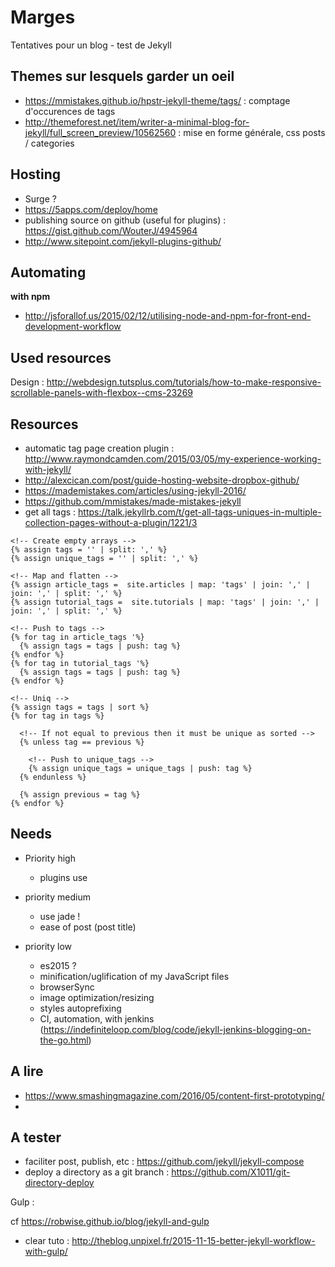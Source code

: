 Marges
==============================

Tentatives pour un blog - test de Jekyll

## Themes sur lesquels garder un oeil

- https://mmistakes.github.io/hpstr-jekyll-theme/tags/ : comptage d'occurences de tags
- http://themeforest.net/item/writer-a-minimal-blog-for-jekyll/full_screen_preview/10562560 : mise en forme générale, css posts / categories


## Hosting

- Surge ?
- https://5apps.com/deploy/home
- publishing source on github (useful for plugins) : https://gist.github.com/WouterJ/4945964
- http://www.sitepoint.com/jekyll-plugins-github/

## Automating

**with npm**

- http://jsforallof.us/2015/02/12/utilising-node-and-npm-for-front-end-development-workflow


## Used resources

Design :
http://webdesign.tutsplus.com/tutorials/how-to-make-responsive-scrollable-panels-with-flexbox--cms-23269

## Resources

- automatic tag page creation plugin : http://www.raymondcamden.com/2015/03/05/my-experience-working-with-jekyll/
- http://alexcican.com/post/guide-hosting-website-dropbox-github/
- https://mademistakes.com/articles/using-jekyll-2016/
- https://github.com/mmistakes/made-mistakes-jekyll
- get all tags : https://talk.jekyllrb.com/t/get-all-tags-uniques-in-multiple-collection-pages-without-a-plugin/1221/3


``` liquid
<!-- Create empty arrays -->
{% assign tags = '' | split: ',' %}
{% assign unique_tags = '' | split: ',' %}

<!-- Map and flatten -->
{% assign article_tags =  site.articles | map: 'tags' | join: ',' | join: ',' | split: ',' %}
{% assign tutorial_tags =  site.tutorials | map: 'tags' | join: ',' | join: ',' | split: ',' %}

<!-- Push to tags -->
{% for tag in article_tags '%}
  {% assign tags = tags | push: tag %}
{% endfor %}
{% for tag in tutorial_tags '%}
  {% assign tags = tags | push: tag %}
{% endfor %}

<!-- Uniq -->
{% assign tags = tags | sort %}
{% for tag in tags %}

  <!-- If not equal to previous then it must be unique as sorted -->
  {% unless tag == previous %}

    <!-- Push to unique_tags -->
    {% assign unique_tags = unique_tags | push: tag %}
  {% endunless %}

  {% assign previous = tag %}
{% endfor %}
```

## Needs

- Priority high
  - plugins use

- priority medium
  - use jade !
  - ease of post (post title)

- priority low
  - es2015 ?
  - minification/uglification of my JavaScript files
  - browserSync
  - image optimization/resizing
  - styles autoprefixing
  - CI, automation, with jenkins (https://indefiniteloop.com/blog/code/jekyll-jenkins-blogging-on-the-go.html)

## A lire

- https://www.smashingmagazine.com/2016/05/content-first-prototyping/
-

## A tester

- faciliter post, publish, etc : https://github.com/jekyll/jekyll-compose
- deploy a directory as a git branch : https://github.com/X1011/git-directory-deploy

Gulp :

cf https://robwise.github.io/blog/jekyll-and-gulp

- clear tuto : http://theblog.unpixel.fr/2015-11-15-better-jekyll-workflow-with-gulp/